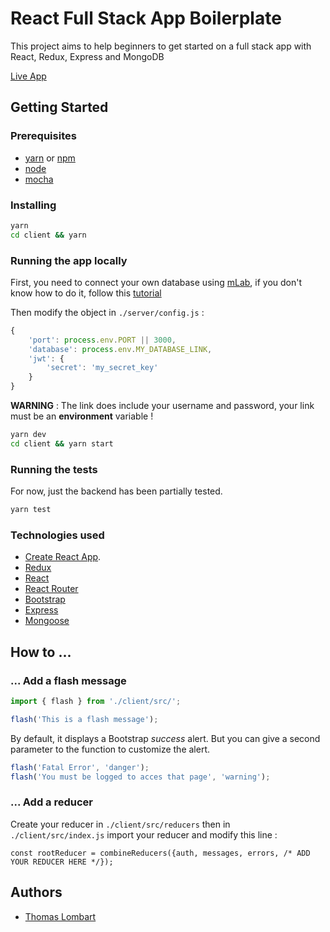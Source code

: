 # React Full Stack App Boilerplate

This project aims to help beginners to get started on a full stack app with React, Redux, Express and MongoDB

[Live App](https://react-full-stack-boilerplate.herokuapp.com/)

## Getting Started

### Prerequisites

* [yarn](https://yarnpkg.com/lang/en/) or [npm](https://www.npmjs.com/)
* [node](https://nodejs.org/en/)
* [mocha](https://mochajs.org/)

### Installing

```sh
yarn
cd client && yarn
```

### Running the app locally

First, you need to connect your own database using [mLab](https://mlab.com/), if you don't know how to do it, follow this [tutorial](https://beta.freecodecamp.org/en/challenges/mongodb-and-mongoose/create-an-online-database-using-mlab)

Then modify the object in `./server/config.js` :

```js
{
    'port': process.env.PORT || 3000,
    'database': process.env.MY_DATABASE_LINK,
    'jwt': {
        'secret': 'my_secret_key'
    }
}
```

**WARNING** : The link does include your username and password, your link must be an **environment** variable !

```sh
yarn dev
cd client && yarn start
```

### Running the tests

For now, just the backend has been partially tested.

```sh
yarn test
```

### Technologies used

* [Create React App](https://github.com/facebookincubator/create-react-app).
* [Redux](https://redux.js.org/) 
* [React](https://reactjs.org/)
* [React Router](https://reacttraining.com/react-router/)
* [Bootstrap](https://getbootstrap.com/)
* [Express](https://expressjs.com/)
* [Mongoose](http://mongoosejs.com/)

## How to ...

### ... Add a flash message

```js
import { flash } from './client/src/';

flash('This is a flash message');
```

By default, it displays a Bootstrap *success* alert. But you can give a second parameter to the function to customize the alert.

```js
flash('Fatal Error', 'danger');
flash('You must be logged to acces that page', 'warning');
```

### ... Add a reducer

Create your reducer in `./client/src/reducers` then in `./client/src/index.js` import your reducer and modify this line :

```
const rootReducer = combineReducers({auth, messages, errors, /* ADD YOUR REDUCER HERE */});
```

## Authors

* [Thomas Lombart](https://github.com/thomlom)